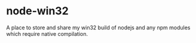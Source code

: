 node-win32
==========

A place to store and share my win32 build of nodejs and any npm modules which require native compilation. 
